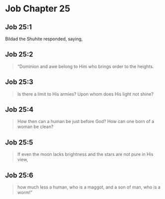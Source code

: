 # Job Chapter 25

## Job 25:1

Bildad the Shuhite responded, saying,

## Job 25:2

> “Dominion and awe belong to Him
> who brings order to the heights.

## Job 25:3

> Is there a limit to His armies?
> Upon whom does His light not shine?

## Job 25:4

> How then can a human be just before God?
> How can one born of a woman be clean?

## Job 25:5

> If even the moon lacks brightness
> and the stars are not pure in His view,

## Job 25:6

> how much less a human, who is a maggot,
> and a son of man, who is a worm!”
